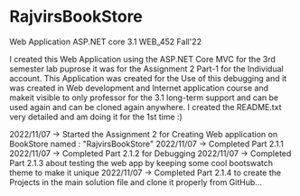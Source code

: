 # RajvirsBookStore
Web Application ASP.NET core 3.1 WEB_452 Fall'22

I created this Web Application using the ASP.NET Core MVC for the 3rd semester lab puprose
it was for the Assignment 2 Part-1 for the Individual account.
This Application was created for the Use of this debugging and it was created in Web development and Internet application course and makeit visible 
to only professor for the 3.1 long-term support and can be used again and can be cloned again anywhere.
I created the README.txt very detailed and am doing it for the 1st time :)


2022/11/07  ->  Started the Assignment 2 for Creating Web application on BookStore named : "RajvirsBookStore"
2022/11/07  ->  Completed Part 2.1.1
2022/11/07  ->  Completed Part 2.1.2 for Debugging
2022/11/07  ->  Completed Part 2.1.3 about testing the web app by keeping some cool bootswatch theme to make it unique
2022/11/07  ->  Completed Part 2.1.4 to create the Projects in the main solution file and clone it properly from GitHub...
